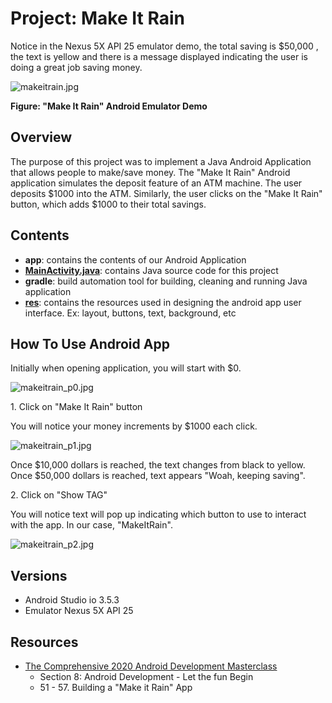 # Project: Make It Rain

Notice in the Nexus 5X API 25 emulator demo, the total saving is $50,000
, the text is yellow and there is a message displayed indicating the user is
doing a great job saving money.


![makeitrain.jpg](./images/emulator/nexus_5x_api_25/makeitrain.jpg)

**Figure: "Make It Rain" Android Emulator Demo**

## Overview

The purpose of this project was to implement a Java Android Application
that allows people to make/save money. The "Make It Rain" Android application
simulates the deposit feature of an ATM machine. The user deposits $1000 into
the ATM. Similarly, the user clicks on the "Make It Rain" button, which adds
$1000 to their total savings.

## Contents

- **app**: contains the contents of our Android Application
- **[MainActivity.java](./app/src/main/java/com/guzmanx/makeitrain/MainActivity.java)**:
contains Java source code for this project
- **gradle**: build automation tool for building, cleaning and running Java application
- **[res](./app/src/main/res)**: contains the resources used in designing the android
app user interface. Ex: layout, buttons, text, background, etc

## How To Use Android App

Initially when opening application, you will start with $0.

![makeitrain_p0.jpg](./images/emulator/nexus_5x_api_25/makeitrain_p0.jpg)

1\. Click on "Make It Rain" button

You will notice your money increments by $1000 each click.

![makeitrain_p1.jpg](./images/emulator/nexus_5x_api_25/makeitrain_p1.jpg)

Once $10,000 dollars is reached, the text changes from black
to yellow. Once $50,000 dollars is reached, text appears
"Woah, keeping saving".

2\. Click on "Show TAG"

You will notice text will pop up indicating which button to
 use to interact with the app. In our case, "MakeItRain".

![makeitrain_p2.jpg](./images/emulator/nexus_5x_api_25/makeitrain_p2.jpg)

## Versions

- Android Studio io 3.5.3
- Emulator Nexus 5X API 25

## Resources

- [The Comprehensive 2020 Android Development Masterclass](https://www.udemy.com/course/android-development-java-android-studio-masterclass/)
    - Section 8: Android Development - Let the fun Begin
    - 51 - 57. Building a "Make it Rain" App
